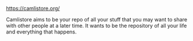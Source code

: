 https://camlistore.org/

Camlistore aims to be your repo of all your stuff that you may want to share with other people at a later time. It wants to be the repository of all your life and everything that happens.
